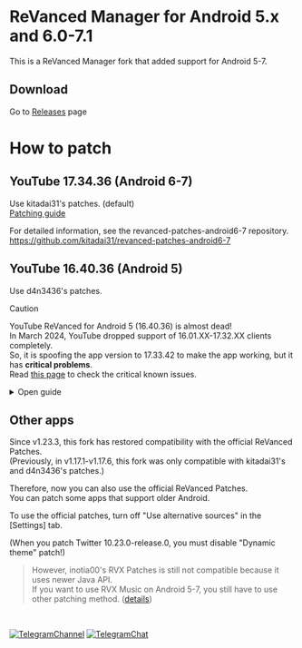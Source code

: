 # ReVanced Manager for Android 5.x and 6.0-7.1
This is a ReVanced Manager fork that added support for Android 5-7.

## Download
Go to [Releases](https://github.com/kitadai31/revanced-manager-android5-7/releases) page

# How to patch

## YouTube 17.34.36 (Android 6-7)
Use kitadai31's patches. (default)  
[Patching guide](https://github.com/kitadai31/revanced-patches-android6-7/wiki/How-to-build)

For detailed information, see the revanced-patches-android6-7 repository.  
https://github.com/kitadai31/revanced-patches-android6-7

## YouTube 16.40.36 (Android 5)
Use d4n3436's patches.

> [!CAUTION]
> YouTube ReVanced for Android 5 (16.40.36) is almost dead!  
> In March 2024, YouTube dropped support of 16.01.XX-17.32.XX clients completely.  
> So, it is spoofing the app version to 17.33.42 to make the app working, but it has **critical problems**.  
> Read [this page](https://github.com/d4n3436/revanced-patches-android5/releases/tag/v2.161.4) to check the critical known issues.

<details>

<summary>Open guide</summary>

1. Download YouTube 16.40.36 APK from APKMirror. (Just download. DO NOT install it.)  
   https://www.apkmirror.com/apk/google-inc/youtube/youtube-16-40-36-release/youtube-16-40-36-android-apk-download/
2. Download ReVanced Manager **v1.17.6** (v1.23.3+ is not compatible with d4n3436's patches!)
3. Open [Settings] > [Sources]
4. Change three items

| Setting | value |
| --- | --- |
| Patches organization | d4n3436 |
| Patches source | revanced-patches-android5 |
| Integrations organization | d4n3436 |
| Integrations source | *(no change)* |

<img src="https://github.com/kitadai31/revanced-manager-android6-7/assets/90122968/15721086-7ec7-4158-a1ca-60a15ce74d86" width="240"><br>

5. Restart Manager (important)
6. Open [Patcher] > [Select an application]
7. Tap [Storage] button and choose the APK which you downloaded in step 1.
8. Tap [Patch] button.

After patching is complete, I recommend saving the patched APK from [💾] button.

</details>

## Other apps
Since v1.23.3, this fork has restored compatibility with the official ReVanced Patches.  
(Previously, in v1.17.1-v1.17.6, this fork was only compatible with kitadai31's and d4n3436's patches.)

Therefore, now you can also use the official ReVanced Patches.  
You can patch some apps that support older Android.

To use the official patches, turn off "Use alternative sources" in the [Settings] tab.

(When you patch Twitter 10.23.0-release.0, you must disable "Dynamic theme" patch!)

> However, inotia00's RVX Patches is still not compatible because it uses newer Java API.  
> If you want to use RVX Music on Android 5-7, you still have to use other patching method. ([details](https://github.com/kitadai31/revanced-patches-android6-7/wiki/About-YouTube-Music))

&nbsp;

[![TelegramChannel](https://img.shields.io/badge/Telegram_news_channel-2CA5E0?style=for-the-badge&logo=Telegram&logoColor=white)](https://t.me/rvx_for_a6_7)
[![TelegramChat](https://img.shields.io/badge/Telegram_chat_group-2CA5E0?style=for-the-badge&logo=Telegram&logoColor=white)](https://t.me/rvx_for_a6_7_chat)
